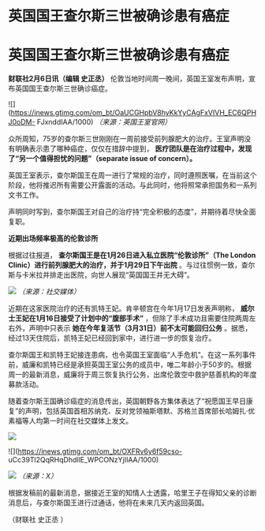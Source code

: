 # 英国国王查尔斯三世被确诊患有癌症

# 英国国王查尔斯三世被确诊患有癌症

**财联社2月6日讯（编辑 史正丞）** 伦敦当地时间周一晚间，英国王室发布声明，宣布英国国王查尔斯三世确诊癌症。

![](https://inews.gtimg.com/om_bt/OaUCGHpbV8hyKkYyCAgFxVIVH_EC6QPHJ0oDM-
FJxnddIAA/1000) _（来源：英国王室官网）_

众所周知，75岁的查尔斯三世刚刚在一周前接受前列腺肥大的治疗。王室声明没有明确表示患了哪种癌症，仅仅在措辞中提到，
**医疗团队是在治疗过程中，发现了“另一个值得担忧的问题”（separate issue of concern）。**

英国王室表示，查尔斯国王在周一进行了常规的治疗，同时遵照医嘱，在当前这个阶段，他将推迟所有需要公开露面的活动。与此同时，他将照常承担国务和一系列文书工作。

声明同时写到，查尔斯国王对自己的治疗持“完全积极的态度”，并期待着尽快全面复职。

**近期出场频率极高的伦敦诊所**

根据过往报道， **查尔斯国王是在1月26日进入私立医院“伦敦诊所”（The London Clinic）进行前列腺肥大的治疗，并于1月29日下午出院**
。与过往惯例一致，查尔斯与卡米拉并排走出医院，向世人展现“英国国王并无大碍”。

![](https://inews.gtimg.com/om_bt/ObwE0GAOG6sEwxd9YOOSaBewtF0lTUwsi2IKLraG25CZQAA/1000)
_（来源：社交媒体）_

近期在这家医院治疗的还有凯特王妃。肯辛顿宫在今年1月17日发表声明称， **威尔士王妃在1月16日接受了计划中的“腹部手术”**
，但除了手术成功且需要住院两周左右外，声明中只表示 **她在今年复活节（3月31日）前不太可能回归公务**
。据悉，经过13天住院后，凯特王妃已经回到家中，进行进一步的恢复治疗。

查尔斯国王和凯特王妃接连患病，也令英国王室面临“人手危机”。在这一系列事件前，威廉和凯特已经是承担英国王室公务的成员中，唯二年龄小于50岁的。根据周一的最新消息，威廉将于周三恢复执行公务，出席伦敦空中救护慈善机构的年度募款活动。

随着查尔斯王国确诊癌症的消息传出，英国朝野各方集体表达了“祝愿国王早日康复”的声明，包括英国首相苏纳克、反对党领袖斯塔默、苏格兰首席部长哈姆扎·优素福等人均第一时间在社交媒体上发文。

![](https://inews.gtimg.com/om_bt/OZLDeF0uGai1Rvd-8qz-6u2Fg-7xL_wRo2_dvPQloZ29IAA/1000)

![](https://inews.gtimg.com/om_bt/OXFRv6y6f59cso-
uCc39Tl2QqRHqDhdllE_WPCONzYjIIAA/1000)

![](https://inews.gtimg.com/om_bt/Oc_BmKY6_Id4ERMJNcQi2hJpvrAbZ56bC3i8iCyRkf9vYAA/1000)
_（来源：X）_

根据发稿前的最新消息，据接近王室的知情人士透露，哈里王子在得知父亲的诊断消息后，与查尔斯国王进行过通话，他将在未来几天内返回英国。

（财联社 史正丞 ）

